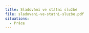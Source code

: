 ```yaml
---
title: Slaďování ve státní službě
file: sladovani-ve-statni-sluzbe.pdf
situations:
  - Práce
---
```

